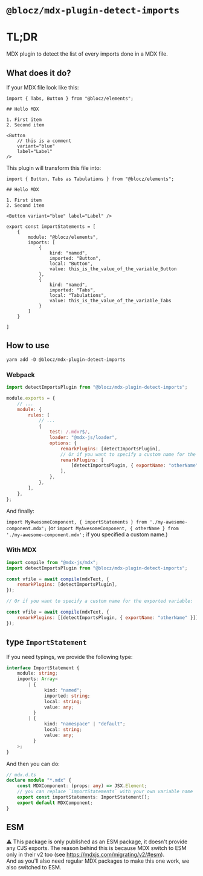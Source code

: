 # `@blocz/mdx-plugin-detect-imports`

# TL;DR

MDX plugin to detect the list of every imports done in a MDX file.

## What does it do?

If your MDX file look like this:

```mdx
import { Tabs, Button } from "@blocz/elements";

## Hello MDX

1. First item
2. Second item

<Button
    // this is a comment
    variant="blue"
    label="Label"
/>
```

This plugin will transform this file into:

```mdx
import { Button, Tabs as Tabulations } from "@blocz/elements";

## Hello MDX

1. First item
2. Second item

<Button variant="blue" label="Label" />

export const importStatements = [
    {
        module: "@blocz/elements",
        imports: [
            {
                kind: "named",
                imported: "Button",
                local: "Button",
                value: this_is_the_value_of_the_variable_Button
            },
            {
                kind: "named",
                imported: "Tabs",
                local: "Tabulations",
                value: this_is_the_value_of_the_variable_Tabs
            }
        ]
    }

]
```

## How to use

`yarn add -D @blocz/mdx-plugin-detect-imports`

### Webpack

```js
import detectImportsPlugin from "@blocz/mdx-plugin-detect-imports";

module.exports = {
    // ...
    module: {
        rules: [
            // ...
            {
                test: /.mdx?$/,
                loader: "@mdx-js/loader",
                options: {
                    remarkPlugins: [detectImportsPlugin],
                    // Or if you want to specify a custom name for the exported variable:
                    remarkPlugins: [
                        [detectImportsPlugin, { exportName: "otherName" }],
                    ],
                },
            },
        ],
    },
};
```

And finally:

`import MyAwesomeComponent, { importStatements } from './my-awesome-component.mdx';`
(or `import MyAwesomeComponent, { otherName } from './my-awesome-component.mdx';` if you specified a custom name.)

### With MDX

```js
import compile from "@mdx-js/mdx";
import detectImportsPlugin from "@blocz/mdx-plugin-detect-imports";

const vfile = await compile(mdxText, {
    remarkPlugins: [detectImportsPlugin],
});

// Or if you want to specify a custom name for the exported variable:

const vfile = await compile(mdxText, {
    remarkPlugins: [[detectImportsPlugin, { exportName: "otherName" }]],
});
```

## type `ImportStatement`

If you need typings, we provide the following type:

```typescript
interface ImportStatement {
    module: string;
    imports: Array<
        | {
              kind: "named";
              imported: string;
              local: string;
              value: any;
          }
        | {
              kind: "namespace" | "default";
              local: string;
              value: any;
          }
    >;
}
```

And then you can do:

```typescript
// mdx.d.ts
declare module "*.mdx" {
    const MDXComponent: (props: any) => JSX.Element;
    // you can replace `importStatements` with your own variable name
    export const importStatements: ImportStatement[];
    export default MDXComponent;
}
```

## ESM

⚠️ This package is only published as an ESM package, it doesn't provide any CJS exports.
The reason behind this is because MDX switch to ESM only in their v2 too (see https://mdxjs.com/migrating/v2/#esm).\
And as you'll also need regular MDX packages to make this one work, we also switched to ESM.
